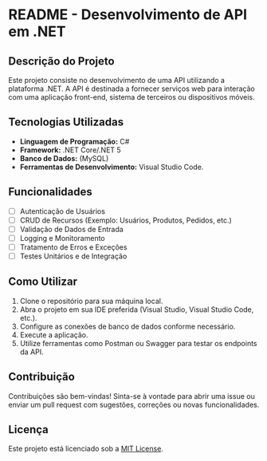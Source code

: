 # README - Desenvolvimento de API em .NET

## Descrição do Projeto
Este projeto consiste no desenvolvimento de uma API utilizando a plataforma .NET. A API é destinada a fornecer serviços web para interação com uma aplicação front-end, sistema de terceiros ou dispositivos móveis.

## Tecnologias Utilizadas
- **Linguagem de Programação:** C#
- **Framework:** .NET Core/.NET 5
- **Banco de Dados:** (MySQL)
- **Ferramentas de Desenvolvimento:** Visual Studio Code.

## Funcionalidades
- [ ] Autenticação de Usuários
- [ ] CRUD de Recursos (Exemplo: Usuários, Produtos, Pedidos, etc.)
- [ ] Validação de Dados de Entrada
- [ ] Logging e Monitoramento
- [ ] Tratamento de Erros e Exceções
- [ ] Testes Unitários e de Integração

## Como Utilizar
1. Clone o repositório para sua máquina local.
2. Abra o projeto em sua IDE preferida (Visual Studio, Visual Studio Code, etc.).
3. Configure as conexões de banco de dados conforme necessário.
4. Execute a aplicação.
5. Utilize ferramentas como Postman ou Swagger para testar os endpoints da API.

## Contribuição
Contribuições são bem-vindas! Sinta-se à vontade para abrir uma issue ou enviar um pull request com sugestões, correções ou novas funcionalidades.

## Licença
Este projeto está licenciado sob a [MIT License](https://opensource.org/licenses/MIT).
